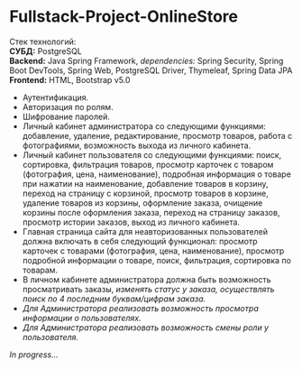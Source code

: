 # Fullstack-Project-OnlineStore

Стек технологий:<br>
<b>СУБД:</b> PostgreSQL<br>
<b>Backend:</b> Java Spring Framework, <i>dependencies:</i> Spring Security, Spring Boot DevTools, Spring Web, PostgreSQL Driver, Thymeleaf, Spring Data JPA<br>
<b>Frontend:</b> HTML, Bootstrap v5.0

- Аутентификация.
- Авторизация по ролям.
- Шифрование паролей.
- Личный кабинет администратора со следующими функциями: добавление, удаление, редактирование, просмотр товаров, работа с фотографиями, возможность выхода из личного кабинета.
- Личный кабинет пользователя со следующими функциями: поиск, сортировка, фильтрация товаров, просмотр карточек с товаром (фотография,
цена, наименование), подробная информация о товаре при нажатии на наименование, добавление товаров в корзину, переход на страницу с корзиной, просмотр товаров в корзине, удаление товаров из корзины, оформление заказа, очищение корзины после оформления заказа, переход на страницу заказов, просмотр истории заказов, выход из личного кабинета.
- Главная страница сайта для неавторизованных пользователей должна включать в себя следующий функционал: просмотр карточек с товарами (фотография, цена, наименование), просмотр подробной информации о товаре, поиск, фильтрация, сортировка по товарам.
- В личном кабинете администратора должна быть возможность просматривать заказы, <i>изменять статус у заказа, осуществлять поиск по 4 последним буквам/цифрам заказа.
- Для Администратора реализовать возможность просмотра информации о пользователях.
- Для Администратора реализовать возможность смены роли у пользователя.</i>

<i>In progress...</i>
